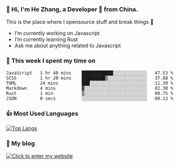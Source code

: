 ### 👋 Hi, I'm He Zhang, a Developer 🚀 from China.

This is the place where I opensource stuff and break things :rofl:

- I’m currently working on Javascript
- I’m currently learning Rust
- Ask me about anything related to Javascript

### 💪 This week I spent my time on 
<!--START_SECTION:waka-->

```text
JavaScript   1 hr 40 mins    ████████████░░░░░░░░░░░░░   47.53 %
SCSS         1 hr 20 mins    █████████▒░░░░░░░░░░░░░░░   37.88 %
TOML         24 mins         ███░░░░░░░░░░░░░░░░░░░░░░   11.39 %
Markdown     4 mins          ▓░░░░░░░░░░░░░░░░░░░░░░░░   02.30 %
Rust         1 min           ▒░░░░░░░░░░░░░░░░░░░░░░░░   00.75 %
JSON         0 secs          ░░░░░░░░░░░░░░░░░░░░░░░░░   00.13 %
```

<!--END_SECTION:waka-->

### 👍 Most Used Languages
[![Top Langs](https://github-readme-stats.vercel.app/api/top-langs/?username=zhanghecool&layout=compact)](https://zhanghe.cool)

### 🌈 My blog 
[![Click to enter my website](https://cdn.jsdelivr.net/gh/zhanghecool/assets/images/gif/zhanghecools.gif)](https://zhanghe.cool)
